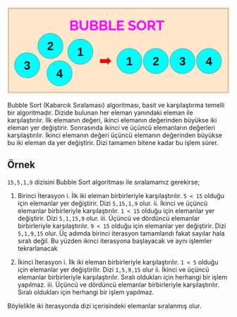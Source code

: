 ![Bubble Sort](../assets/bubble_sort.png)

Bubble Sort (Kabarcık Sıralaması) algoritması, basit ve karşılaştırma temelli bir algoritmadır. Dizide bulunan her eleman yanındaki eleman ile karşılaştırılır. İlk elemanın değeri, ikinci elemanın değerinden büyükse iki eleman yer değiştirir. Sonrasında ikinci ve üçüncü elemanların değerleri karşılaştırılır. İkinci elemanın değeri üçüncü elemanın değerinden büyükse bu iki eleman da yer değiştirir. Dizi tamamen bitene kadar bu işlem sürer.

## Örnek
`15,5,1,9` dizisini Bubble Sort algoritması ile sıralamamız gerekirse;

1. Birinci İterasyon
i. İlk iki eleman birbirleriyle karşılaştırılır. `5 < 15` olduğu için elemanlar yer değiştirir. Dizi `5,15,1,9` olur.
ii. İkinci ve üçüncü elemanlar birbirleriyle karşılaştırılır. `1 < 15` olduğu için elemanlar yer değiştirir. Dizi `5,1,15,9` olur.
iii. Üçüncü ve dördüncü elemanlar birbirleriyle karşılaştırılır. `9 < 15` olduğu için elemanlar yer değiştirir. Dizi `5,1,9,15` olur.
Üç adımda birinci iterasyon tamamlandı fakat sayılar hala sıralı değil. Bu yüzden ikinci iterasyona başlayacak ve aynı işlemler tekrarlanacak

2. İkinci İterasyon
i. İlk iki eleman birbirleriyle karşılaştırılır. `1 < 5` olduğu için elemanlar yer değiştirilir. Dizi `1,5,9,15` olur
ii. İkinci ve üçüncü elemanlar birbirleriyle karşılaştırılır. Sıralı oldukları için herhangi bir işlem yapılmaz.
iii. Üçüncü ve dördüncü elemanlar birbirleriyle karşılaştırılır. Sıralı oldukları için herhangi bir işlem yapılmaz.

Böylelikle iki iterasyonda dizi içerisindeki elemanlar sıralanmış olur. 
